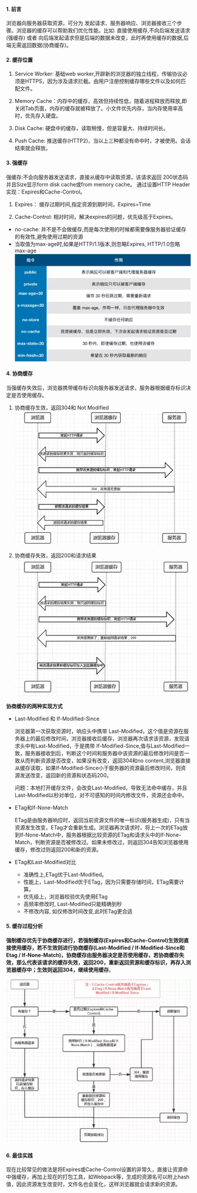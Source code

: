 
#### 1. 前言

浏览器向服务器获取资源，可分为 发起请求、服务器响应、浏览器接收三个步骤。浏览器的缓存可以帮助我们优化性能。比如: 直接使用缓存,不向后端发送请求(强缓存) 或者 向后端发起请求但是后端的数据未改变，此时再使用缓存的数据,后端无需返回数据(协商缓存)。

#### 2. 缓存位置
1. Service Worker: 基础web worker,开辟新的浏览器的独立线程，传输协议必须是HTTPS，因为涉及请求拦截。由用户注册控制缓存哪些文件以及如何匹配文件。

2. Memory Cache：内存中的缓存，高效但持续性低，随着进程释放而释放,即关闭Tab页面，内存的缓存就被释放了。小文件优先内存，当内存使用率高时，优先存入硬盘。

3. Disk Cache: 硬盘中的缓存，读取稍慢，但是容量大、持续时间长。

4. Push Cache: 推送缓存(HTTP2)，当以上三种都没有命中时，才被使用。会话结束就会释放。


#### 3. 强缓存
强缓存:不会向服务器发送请求，直接从缓存中读取资源，该请求返回 200状态码并且Size显示form disk cache或from memory cache。 通过设置HTTP Header实现：Expires和Cache-Control。

1. Expires： 缓存过期时间,指定资源到期时间，Expires=Time

2. Cache-Control: 相对时间，解决expires的问题，优先级高于Expires。
  - no-cache: 并不是不会做缓存,而是每次使用的时候都需要像服务器验证缓存的有效性,避免使用过期的资源
  - 当取值为max-age时,如果是HTTP/1.1版本,则忽略Expires, HTTP/1.0忽略max-age
![](images/0.jpg)

#### 4. 协商缓存
当强缓存失效后，浏览器携带缓存标识向服务器发送请求，服务器根据缓存标识决定是否使用缓存。

1. 协商缓存生效，返回304和 Not Modified
![](images/1.png)

2. 协商缓存失效，返回200和请求结果
![](images/2.png)

**协商缓存的两种实现方式**

- Last-Modified 和 If-Modified-Since

  浏览器第一次获取资源时，响应头中携带 Last-Modified，这个值是资源在服务器上的最后修改时间，浏览器接收后缓存，浏览器再次请求该资源，发现请求头中有Last-Modified，于是携带 If-Modified-Since,值与Last-Modified一致，服务器接收到后，判断这个时间和服务器中该资源的最后修改时间是否一致从而判断资源是否改变，如果没有改变，返回304和no content,浏览器直接从缓存读取，如果If-Modified-Since小于服务器的资源最后修改时间，则资源发送改变，返回新的资源和状态码200。

  问题：本地打开缓存文件，会改变Last-Modified，导致无法命中缓存，并且Last-Modified以秒对单位，对不可感知的时间内修改文件，资源还会命中。

- ETag和If-None-Match

  ETag是由服务器响应时，返回当前资源文件的唯一标识(服务器生成)，只有当资源发生改变，ETag才会重新生成。浏览器再次请求时，将上一次的ETag放到If-None-Match中，服务器根据比较资源的ETag和请求头中的If-None-Match，判断资源是否被修改过。如果未修改过，则返回304告知浏览器使用缓存，修改过则返回200和新的资源。

- ETag和Last-Modified对比

  - 准确性上,ETag优于Last-Modified。
  - 性能上，Last-Modified优于ETag，因为只需要存储时间，ETag需要计算。
  - 优先级上，浏览器校验优先使用ETag
  - 高频率修改时, Last-Modified只能精确到秒
  - 不修改内容, 如仅修改时间改变,此时ETag更合适

#### 5. 缓存过程分析

**强制缓存优先于协商缓存进行，若强制缓存(Expires和Cache-Control)生效则直接使用缓存，若不生效则进行协商缓存(Last-Modified / If-Modified-Since和Etag / If-None-Match)，协商缓存由服务器决定是否使用缓存，若协商缓存失效，那么代表该请求的缓存失效，返回200，重新返回资源和缓存标识，再存入浏览器缓存中；生效则返回304，继续使用缓存**。

![](images/3.png)

#### 6. 最佳实践
现在比较常见的做法是将Expires或Cache-Control设置的非常久，直接让资源命中强缓存，再加上现在的打包工具，如Webpack等，生成的资源名可以附上hash值，因此资源发生改变时，文件名也会变化，这样浏览器就会请求新的资源。

